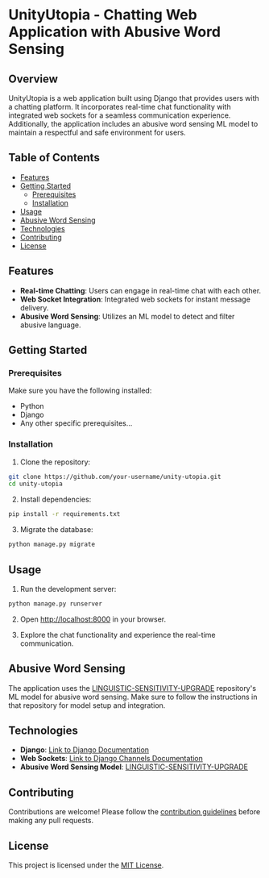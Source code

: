 # UnityUtopia - Chatting Web Application with Abusive Word Sensing


## Overview

UnityUtopia is a web application built using Django that provides users with a chatting platform. It incorporates real-time chat functionality with integrated web sockets for a seamless communication experience. Additionally, the application includes an abusive word sensing ML model to maintain a respectful and safe environment for users.

## Table of Contents

- [Features](#features)
- [Getting Started](#getting-started)
  - [Prerequisites](#prerequisites)
  - [Installation](#installation)
- [Usage](#usage)
- [Abusive Word Sensing](#abusive-word-sensing)
- [Technologies](#technologies)
- [Contributing](#contributing)
- [License](#license)

## Features

- **Real-time Chatting**: Users can engage in real-time chat with each other.
- **Web Socket Integration**: Integrated web sockets for instant message delivery.
- **Abusive Word Sensing**: Utilizes an ML model to detect and filter abusive language.



## Getting Started

### Prerequisites

Make sure you have the following installed:

- Python
- Django
- Any other specific prerequisites...

### Installation

1. Clone the repository:

```bash
git clone https://github.com/your-username/unity-utopia.git
cd unity-utopia
```

2. Install dependencies:

```bash
pip install -r requirements.txt
```

3. Migrate the database:

```bash
python manage.py migrate
```

## Usage

1. Run the development server:

```bash
python manage.py runserver
```

2. Open [http://localhost:8000](http://localhost:8000) in your browser.

3. Explore the chat functionality and experience the real-time communication.

## Abusive Word Sensing

The application uses the [LINGUISTIC-SENSITIVITY-UPGRADE](https://github.com/DanielDominicSavioKennedy/LINGUISTIC-SENSITIVITY-UPGRADE) repository's ML model for abusive word sensing. Make sure to follow the instructions in that repository for model setup and integration.

## Technologies

- **Django**: [Link to Django Documentation](https://docs.djangoproject.com/)
- **Web Sockets**: [Link to Django Channels Documentation](https://channels.readthedocs.io/)
- **Abusive Word Sensing Model**: [LINGUISTIC-SENSITIVITY-UPGRADE](https://github.com/DanielDominicSavioKennedy/LINGUISTIC-SENSITIVITY-UPGRADE)

## Contributing

Contributions are welcome! Please follow the [contribution guidelines](CONTRIBUTING.md) before making any pull requests.

## License

This project is licensed under the [MIT License](LICENSE).
